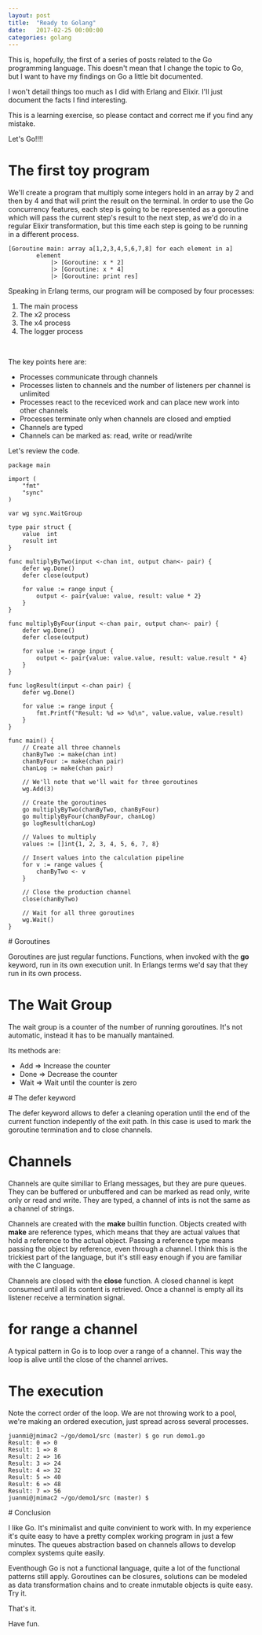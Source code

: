 ```yaml
---
layout: post
title:  "Ready to Golang"
date:   2017-02-25 00:00:00
categories: golang
---
```


This is, hopefully, the first of a series of posts related to the Go programming language. This doesn't
mean that I change the topic to Go, but I want to have my findings on Go a little bit documented.

I won't detail things too much as I did with Erlang and Elixir. I'll just document the facts I find
interesting.

This is a learning exercise, so please contact and correct me if you find any mistake.

Let's Go!!!!

# The first toy program

We'll create a program that multiply some integers hold in an array by 2 and then by 4 and that
will print the result on the terminal. In order to use the Go concurrency features, each step is
going to be represented as a goroutine which will pass the current step's result to the next step,
as we'd do in a regular Elixir transformation, but this time each step is going to be running
in a different process.

```
[Goroutine main: array a[1,2,3,4,5,6,7,8] for each element in a]
        element
            |> [Goroutine: x * 2]
            |> [Goroutine: x * 4]
            |> [Goroutine: print res]
```

Speaking in Erlang terms, our program will be composed by four processes:

1. The main process
2. The x2 process
3. The x4 process
4. The logger process
<br>

The key points here are:

* Processes communicate through channels
* Processes listen to channels and the number of listeners per channel is unlimited
* Processes react to the receviced work and can place new work into other channels
* Processes terminate only when channels are closed and emptied
* Channels are typed
* Channels can be marked as: read, write or read/write

Let's review the code.

```golang
package main

import (
	"fmt"
	"sync"
)

var wg sync.WaitGroup

type pair struct {
	value  int
	result int
}

func multiplyByTwo(input <-chan int, output chan<- pair) {
	defer wg.Done()
	defer close(output)

	for value := range input {
		output <- pair{value: value, result: value * 2}
	}
}

func multiplyByFour(input <-chan pair, output chan<- pair) {
	defer wg.Done()
	defer close(output)

	for value := range input {
		output <- pair{value: value.value, result: value.result * 4}
	}
}

func logResult(input <-chan pair) {
	defer wg.Done()

	for value := range input {
		fmt.Printf("Result: %d => %d\n", value.value, value.result)
	}
}

func main() {
	// Create all three channels
	chanByTwo := make(chan int)
	chanByFour := make(chan pair)
	chanLog := make(chan pair)

	// We'll note that we'll wait for three goroutines
	wg.Add(3)

	// Create the goroutines
	go multiplyByTwo(chanByTwo, chanByFour)
	go multiplyByFour(chanByFour, chanLog)
	go logResult(chanLog)

	// Values to multiply
	values := []int{1, 2, 3, 4, 5, 6, 7, 8}

	// Insert values into the calculation pipeline
	for v := range values {
		chanByTwo <- v
	}

	// Close the production channel
	close(chanByTwo)

	// Wait for all three goroutines
	wg.Wait()
}
```
<p></p>
# Goroutines

Goroutines are just regular functions. Functions, when invoked with the **go** keyword,
run in its own execution unit. In Erlangs terms we'd say that they run in its own process.

# The Wait Group

The wait group is a counter of the number of running goroutines. It's not automatic, instead
it has to be manually mantained.

Its methods are:

* Add   => Increase the counter
* Done  => Decrease the counter
* Wait  => Wait until the counter is zero
<p></p>
# The defer keyword

The defer keyword allows to defer a cleaning operation until the end of the current
function indepently of the exit path. In this case is used to mark the goroutine termination
and to close channels.

# Channels

Channels are quite similiar to Erlang messages, but they are pure queues. They can be buffered
or unbuffered and can be marked as read only, write only or read and write. They are typed, a channel of ints
is not the same as a channel of strings.

Channels are created with the **make** builtin function. Objects created with **make** are reference
types, which means that they are actual values that hold a reference to the actual object. Passing
a reference type means passing the object by reference, even through a channel. I think this is the
trickiest part of the language, but it's still easy enough if you are familiar with the C language.

Channels are closed with the **close** function. A closed channel is kept consumed until all its content
is retrieved. Once a channel is empty all its listener receive a termination signal.

# for range a channel

A typical pattern in Go is to loop over a range of a channel. This way the loop is alive
until the close of the channel arrives.

# The execution

Note the correct order of the loop. We are not throwing work to a pool, we're making
an ordered execution, just spread across several processes.

```
juanmi@jmimac2 ~/go/demo1/src (master) $ go run demo1.go
Result: 0 => 0
Result: 1 => 8
Result: 2 => 16
Result: 3 => 24
Result: 4 => 32
Result: 5 => 40
Result: 6 => 48
Result: 7 => 56
juanmi@jmimac2 ~/go/demo1/src (master) $
```
<p></p>
# Conclusion

I like Go. It's minimalist and quite convinient to work with. In my experience it's quite
easy to have a pretty complex working program in just a few minutes. The queues abstraction
based on channels allows to develop complex systems quite easily.

Eventhough Go is not a functional language, quite a lot of the functional patterns still apply.
Goroutines can be closures, solutions can be modeled as data transformation chains and to create
inmutable objects is quite easy. Try it.

That's it.

Have fun.
